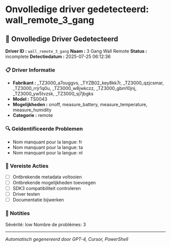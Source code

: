 # Onvolledige driver gedetecteerd: wall_remote_3_gang

## 🚨 Onvolledige Driver Gedetecteerd

**Driver ID :** `wall_remote_3_gang`
**Naam :** 3 Gang Wall Remote
**Status :** incomplete
**Detectiedatum :** 2025-07-25 06:12:36

### 📋 Driver Informatie
- **Fabrikant :** _TZ3000_a7ouggvs, _TYZB02_key8kk7r, _TZ3000_qzjcsmar, _TZ3000_rrjr1q0u, _TZ3000_w8jwkczz, _TZ3000_gbm10jnj, _TZ3000_yw5tvzsk, _TZ3000_sj7jbgks
- **Model :** TS0043
- **Mogelijkheden :** onoff, measure_battery, measure_temperature, measure_humidity
- **Categorie :** remote

### 🔍 Geïdentificeerde Problemen
- Nom manquant pour la langue: fr
- Nom manquant pour la langue: ta
- Nom manquant pour la langue: nl

### 🎯 Vereiste Acties
- [ ] Ontbrekende metadata voltooien
- [ ] Ontbrekende mogelijkheden toevoegen
- [ ] SDK3 compatibiliteit controleren
- [ ] Driver testen
- [ ] Documentatie bijwerken

### 📝 Notities
Sévérité: low
Nombre de problèmes: 3

---
*Automatisch gegenereerd door GPT-4, Cursor, PowerShell*

